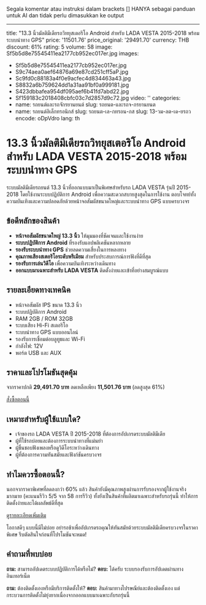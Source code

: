 Segala komentar atau instruksi dalam brackets [] HANYA sebagai panduan untuk AI dan tidak perlu dimasukkan ke output

---

title: "13.3 นิ้วมัลติมีเดียรถวิทยุสเตอริโอ Android สำหรับ LADA VESTA 2015-2018 พร้อมระบบนำทาง GPS"
price: '11501.76'
price_original: '29491.70'
currency: THB
discount: 61%
rating: 5
volume: 58
image: Sf5b5d8e75545411ea2177cb952ec017er.jpg
images:
  - Sf5b5d8e75545411ea2177cb952ec017er.jpg
  - S9c74aea0aef64876a69e87cd251cff5aP.jpg
  - Sc9fd0c88183a4f0e9acfec4d834463a43.jpg
  - S8832a6b759624dd1a31aa91bf0a999181.jpg
  - S423dbbafea954df095aef6b41fd7abd22.jpg
  - Sf159183c2018408cbfc03c7d2857d9c72.jpg
video: ''
categories:
  - name: รถยนต์และรถจักรยานยนต์
    slug: รถยนต-และรถจ-กรยานยนต
  - name: รถยนต์อิเล็กทรอนิกส์
    slug: รถยนต-เล-กทรอน-กส
slug: 13-วม-ลต-เด-ยรถว
encode: oDpVdro
lang: th
  
# 13.3 นิ้วมัลติมีเดียรถวิทยุสเตอริโอ Android สำหรับ LADA VESTA 2015-2018 พร้อมระบบนำทาง GPS

ระบบมัลติมีเดียรถยนต์ 13.3 นิ้วที่ออกแบบมาเป็นพิเศษสำหรับรถ LADA VESTA รุ่นปี 2015-2018 โดยใช้งานระบบปฏิบัติการ Android เพื่อความสะดวกสบายสูงสุดในการใช้งาน ตอบโจทย์ทั้งความบันเทิงและความปลอดภัยด้วยหน้าจอสัมผัสขนาดใหญ่และระบบนำทาง GPS แบบครบวงจร

## ข้อดีหลักของสินค้า

- **หน้าจอสัมผัสขนาดใหญ่ 13.3 นิ้ว** ให้มุมมองที่ชัดเจนและใช้งานง่าย
- **ระบบปฏิบัติการ Android** ที่รองรับแอปพลิเคชันหลากหลาย
- **รองรับระบบนำทาง GPS** ช่วยลดความเสี่ยงในการหลงทาง
- **คุณภาพเสียงสเตอริโอระดับพรีเมียม** สำหรับประสบการณ์การฟังที่ดีที่สุด
- **รองรับการเล่นวิดีโอ** เพื่อความบันเทิงระหว่างเดินทาง
- **ออกแบบมาเฉพาะสำหรับ LADA VESTA** ติดตั้งง่ายและเข้าที่อย่างสมบูรณ์แบบ

## รายละเอียดทางเทคนิค

- หน้าจอสัมผัส IPS ขนาด 13.3 นิ้ว
- ระบบปฏิบัติการ Android
- RAM 2GB / ROM 32GB
- ระบบเสียง Hi-Fi สเตอริโอ
- ระบบนำทาง GPS แบบออนไลน์
- รองรับการเชื่อมต่อบลูทูธและ Wi-Fi
- กำลังไฟ: 12V
- พอร์ต USB และ AUX

## ราคาและโปรโมชันสุดคุ้ม

จากราคาปกติ **29,491.70 บาท** ลดเหลือเพียง **11,501.76 บาท** (ลดสูงสุด 61%)

<div class="flex justify-center my-2">
  <a href="https://buy.csgad.com/oDpVdro" rel="nofollow sponsored" target="_blank" class="py-2 px-4 rounded-md text-white font-semibold bg-gradient-to-r from-[#f73c22] to-[#ff7b48]">สั่งซื้อตอนนี้</a>
</div>

## เหมาะสำหรับผู้ใช้แบบใด?

- เจ้าของรถ LADA VESTA ปี 2015-2018 ที่ต้องการอัปเกรดระบบมัลติมีเดีย
- ผู้ที่ใช้รถบ่อยและต้องการระบบนำทางที่แม่นยำ
- ผู้ชื่นชอบฟังเพลงหรือดูวิดีโอระหว่างเดินทาง
- ผู้ที่ต้องการความทันสมัยและฟังก์ชันครบวงจร

## ทำไมควรซื้อตอนนี้?

นอกจากราคาพิเศษที่ลดลงกว่า 60% แล้ว สินค้ายังมีคุณภาพสูงผ่านการรับรองจากผู้ใช้งานจริงมากมาย (คะแนนรีวิว 5/5 จาก 58 การรีวิว) ทั้งยังเป็นสินค้าที่ผลิตมาเฉพาะสำหรับรถรุ่นนี้ ทำให้การติดตั้งง่ายและได้ผลลัพธ์ดีที่สุด

<div class="flex justify-center my-2">
  <a href="https://buy.csgad.com/oDpVdro" rel="nofollow sponsored" target="_blank" class="py-2 px-4 rounded-md text-white font-semibold bg-gradient-to-r from-[#f73c22] to-[#ff7b48]">ดูรายละเอียดเพิ่มเติม</a>
</div>

โอกาสดีๆ แบบนี้มีไม่บ่อย อย่ารอช้าเพื่ออัปเกรดรถคุณให้ทันสมัยด้วยระบบมัลติมีเดียครบวงจรในราคาพิเศษ รีบตัดสินใจก่อนที่โปรโมชันจะหมด!

## คำถามที่พบบ่อย

**ถาม:** สามารถอัปเดตระบบปฏิบัติการได้หรือไม่?
**ตอบ:** ได้ครับ ระบบรองรับการอัปเดตผ่านทางอินเทอร์เน็ต

**ถาม:** ต้องติดตั้งเองหรือมีบริการติดตั้งให้?
**ตอบ:** สินค้ามาทางไปรษณีย์และต้องติดตั้งเอง แต่กระบวนการติดตั้งไม่ยุ่งยากเนื่องจากออกแบบมาเฉพาะกับรถรุ่นนี้